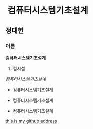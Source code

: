 #  컴퓨터시스템기초설계
## 정대헌
### 이름
**컴퓨터시스템기초설계**
1. 컴시설

*컴퓨터시스템기초설계*

* 컴퓨터시스템기초설계

- 컴퓨터시스템기초설계

+ 컴퓨터시스템기초설계

[this is my github address](https://github.com/JeongDaeHeon/test2.git)
